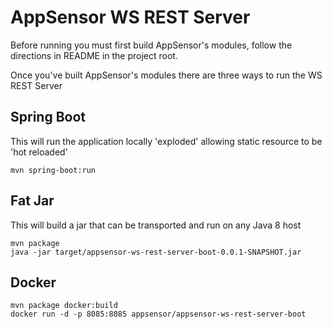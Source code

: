 AppSensor WS REST Server 
==========

Before running you must first build AppSensor's modules, follow the directions in README in the project root.

Once you've built AppSensor's modules there are three ways to run the WS REST Server

Spring Boot
------------
This will run the application locally 'exploded' allowing static resource to be 'hot reloaded'
```
mvn spring-boot:run
```


Fat Jar
------------
This will build a jar that can be transported and run on any Java 8 host
```
mvn package
java -jar target/appsensor-ws-rest-server-boot-0.0.1-SNAPSHOT.jar
```

Docker
-----------
```
mvn package docker:build
docker run -d -p 8085:8085 appsensor/appsensor-ws-rest-server-boot 
```